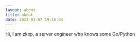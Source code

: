 ```yaml
---
layout: about
title: about
date: 2022-03-07 19:16:04
---
```



Hi, I am zkep, a server engineer who knows some Go/Python
